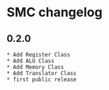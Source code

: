 SMC changelog
==========================

0.2.0
-----
    * Add Register Class
    * Add ALU Class
    * Add Memory Class
    * Add Translator Class
    * first public release
